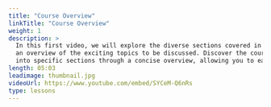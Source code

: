 ```yaml
---
title: "Course Overview"
linkTitle: "Course Overview"
weight: 1
description: >
  In this first video, we will explore the diverse sections covered in this e-course, providing 
  an overview of the exciting topics to be discussed. Discover the course's main themes and gain insight
  into specific sections through a concise overview, allowing you to easily navigate to your preferred content.
length: 05:03
leadimage: thumbnail.jpg
videoUrl: https://www.youtube.com/embed/SYCeM-Q6nRs
type: lessons
---
```


